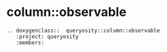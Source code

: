 # column::observable

```{eval-rst}
.. doxygenclass::  queryosity::column::observable
   :project: queryosity
   :members:
```